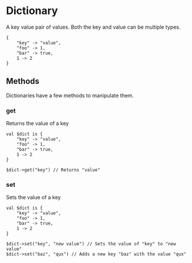 # Dictionary

A key value pair of values. Both the key and value can be multiple types.

```
{
    "key" -> "value",
    "foo" -> 1,
    "bar" -> true,
    1 -> 2
}
```

## Methods

Dictionaries have a few methods to manipulate them.

### get

Returns the value of a key

```
val $dict is {
    "key" -> "value",
    "foo" -> 1,
    "bar" -> true,
    1 -> 2
}

$dict->get("key") // Returns "value"
```

### set

Sets the value of a key

```
val $dict is {
    "key" -> "value",
    "foo" -> 1,
    "bar" -> true,
    1 -> 2
}

$dict->set("key", "new value") // Sets the value of "key" to "new value"
$dict->set("baz", "qux") // Adds a new key "baz" with the value "qux"
```
